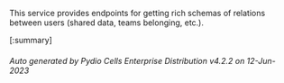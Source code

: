 






This service provides endpoints for getting rich schemas of relations between users (shared data, teams belonging, etc.).

[:summary]

###### Auto generated by Pydio Cells Enterprise Distribution v4.2.2 on 12-Jun-2023
